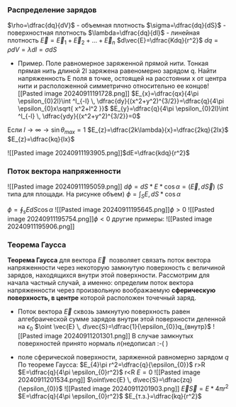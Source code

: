 ### Распределение зарядов
$\rho=\dfrac{dq}{dV}$ - объемная плотность
$\sigma=\dfrac{dq}{dS}$ - поверхностная плотность
$\lambda=\dfrac{dq}{dl}$ - линейная плотность
$\vec{E}=\vec{E}_{1}+\vec{E}_{2}+\dots+\vec{E}_{n}$
$d\vec{E}=\dfrac{Kdq}{r^2}$
$dq=\rho dV=\lambda dl=\sigma dS$

- Пример. Поле равномерное заряженной прямой нити. Тонкая прямая нить длиной 2l заряжена равеномерно зарядом q. Найти напряженность Е поля в точке, остоящей на расстоянии x от центра нити и расположенной симметрично относительно ее концов![[Pasted image 20240911191728.png]]
$E_{x}=\dfrac{qx}{4\pi \epsilon_{0}2l}\int ^l_{-l} \, \dfrac{dy}{(x^2+y^2)^{3/2}}=\dfrac{q}{4\pi \epsilon_{0}x\sqrt{ x^2+l^2 }}$
$E_{y}=\dfrac{q}{4\pi \epsilon_{0}2l}\int ^l_{-l} \, \dfrac{ydy}{(x^2+y^2)^{3/2}}=0$

Если $l\to \infty\to \sin \theta_{max}=1$
	$E_{z}=\dfrac{2k\lambda}{x}=\dfrac{2kq}{2lx}$
	$E_{z}=\dfrac{kq}{lx}$

![[Pasted image 20240911193905.png]]$dE=\dfrac{kdq}{r^2}$
### Поток вектора напряженности
![[Pasted image 20240911195059.png]]
$d\phi=dS*E*\cos \alpha=(\vec{E},d\vec{S})$      ($S$ типа для площади. На рисунке объем)
$\phi=\int_{S} E, \, dS*\cos \alpha$

$\phi= \oint_{s}EdS\cos \alpha$
![[Pasted image 20240911195645.png]]$\phi>0$
![[Pasted image 20240911195754.png]]$\phi<0$
другие примеры: ![[Pasted image 20240911195906.png]]

### Теорема Гаусса
**Теорема Гаусса** для вектора $\vec{E}$  позволяет связать поток вектора напряженности через некоторую замкнутую поверхность с величиной зарядов, находящихся внутри этой поверхности. Рассмотрим для начала частный случай, а именно: определим поток вектора напряженности через произвольную воображаемую **сферическую поверхность, в центре** которой расположен точечный заряд.
- Поток вектора $\vec{E}$ сквозь замкнутую поверхность равен алгебраической сумме зарядов внутри этой поверхности деленной на $\epsilon_{0}$
$\oint \vec{E} \, d\vec{S}=\dfrac{1}{\epsilon_{0}}q_{внутр}$
![[Pasted image 20240911201301.png]]
В случае замкнутых поверхностей принято нормаль $n$(недописал :-( ) 

- поле сферической поверхности, заряженной равномерно зарядом $q$
По теореме Гаусса: $E_{4}\pi r^2=\dfrac{q}{\epsilon_{0}}$
r>R    $E=\dfrac{q}{4\pi \epsilon_{0}r^2}$
r<R    $E=0$
![[Pasted image 20240911201534.png]]
$\oint\vec{E} \, d\vec{S}=\dfrac{zq}{\epsilon_{0}}$
![[Pasted image 20240911201903.png]]
$\vec{E}\vec{S}=E*4\pi r^2$
$E=\dfrac{q}{4\pi \epsilon_{0}r^2}$
$E_{т.з.}=\dfrac{kq}{r^2}$
